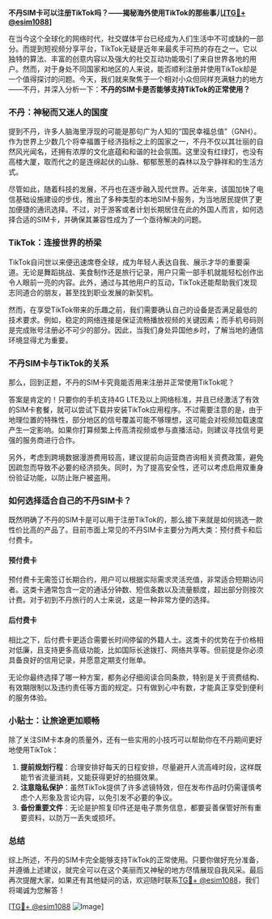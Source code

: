 **不丹SIM卡可以注册TikTok吗？——揭秘海外使用TikTok的那些事儿[[TG💪+ @esim1088](https://t.me/s/esim1088)]**

在当今这个全球化的网络时代，社交媒体平台已经成为人们生活中不可或缺的一部分。而提到短视频分享平台，TikTok无疑是近年来最炙手可热的存在之一。它以独特的算法、丰富的创意内容以及强大的社交互动功能吸引了来自世界各地的用户。然而，对于身处不同国家和地区的人来说，能否顺利注册并使用TikTok却是一个值得探讨的问题。今天，我们就来聚焦于一个相对小众但同样充满魅力的地方——不丹，并深入分析一下：**不丹的SIM卡是否能够支持TikTok的正常使用？**

### 不丹：神秘而又迷人的国度

提到不丹，许多人脑海里浮现的可能是那句广为人知的“国民幸福总值”（GNH）。作为世界上少数几个将幸福置于经济指标之上的国家之一，不丹不仅以其壮丽的自然风光闻名，还拥有浓厚的文化底蕴和和谐的社会氛围。这里没有红绿灯，也没有高楼大厦，取而代之的是连绵起伏的山脉、郁郁葱葱的森林以及宁静祥和的生活方式。

尽管如此，随着科技的发展，不丹也在逐步融入现代世界。近年来，该国加快了电信基础设施建设的步伐，推出了多种类型的本地SIM卡服务，为当地居民提供了更加便捷的通讯选择。不过，对于游客或者计划长期居住在此的外国人而言，如何选择合适的SIM卡，并确保其兼容性成为了一个亟待解决的问题。

### TikTok：连接世界的桥梁

TikTok自问世以来便迅速席卷全球，成为年轻人表达自我、展示才华的重要渠道。无论是舞蹈挑战、美食制作还是旅行记录，用户只需一部手机就能轻松创作出令人眼前一亮的内容。此外，通过与其他用户的互动，TikTok还能帮助我们发现志同道合的朋友，甚至找到职业发展的新契机。

然而，在享受TikTok带来的乐趣之前，我们需要确认自己的设备是否满足最低的技术要求。例如，稳定的网络连接是保证流畅播放视频的关键因素；而手机号码则是完成账号注册必不可少的部分。因此，当我们身处异国他乡时，了解当地的通信环境显得尤为重要。

### 不丹SIM卡与TikTok的关系

那么，回到正题，不丹的SIM卡究竟能否用来注册并正常使用TikTok呢？

答案是肯定的！只要你的手机支持4G LTE及以上网络标准，并且已经激活了有效的SIM卡套餐，就可以尝试下载并安装TikTok应用程序。不过需要注意的是，由于地理位置的特殊性，部分地区的信号覆盖可能不够理想，这可能会对视频加载速度产生一定影响。如果你打算频繁上传高清视频或参与直播活动，则建议寻找信号更强的服务商进行合作。

另外，考虑到跨境数据漫游费用较高，建议提前向运营商咨询相关资费政策，避免因疏忽而导致不必要的经济损失。同时，为了提高安全性，还可以考虑启用双重身份验证功能，以防止账户被盗用。

### 如何选择适合自己的不丹SIM卡？

既然明确了不丹的SIM卡是可以用于注册TikTok的，那么接下来就是如何挑选一款性价比高的产品了。目前市面上常见的不丹SIM卡主要分为两大类：预付费卡和后付费卡。

#### 预付费卡
预付费卡无需签订长期合约，用户可以根据实际需求灵活充值，非常适合短期访问者。这类卡通常包含一定的通话分钟数、短信条数以及流量额度，超出部分则按次计费。对于初到不丹旅行的人士来说，这是一种非常方便的选择。

#### 后付费卡
相比之下，后付费卡更适合需要长时间停留的外籍人士。这类卡的优势在于价格相对低廉，且支持更多高级功能，比如国际长途拨打、网络共享等。但前提是你必须具备良好的信用记录，并愿意定期支付账单。

无论你最终选择了哪一种方案，都务必仔细阅读合同条款，特别是关于资费结构、有效期限制以及违约责任等方面的规定。只有做到心中有数，才能真正享受到便利的服务体验。

### 小贴士：让旅途更加顺畅

除了关注SIM卡本身的质量外，还有一些实用的小技巧可以帮助你在不丹期间更好地使用TikTok：

1. **提前规划行程**：合理安排好每天的日程安排，尽量避开人流高峰时段，这样既能节省流量消耗，又能获得更好的拍摄效果。
2. **注意隐私保护**：虽然TikTok提供了许多滤镜特效，但在发布作品时仍需谨慎考虑个人形象及言论内容，以免引发不必要的争议。
3. **备份重要文件**：无论是护照复印件还是电子票务信息，都要妥善保管好所有重要资料，以防万一丢失或损坏。

### 总结

综上所述，不丹的SIM卡完全能够支持TikTok的正常使用。只要你做好充分准备，并遵循上述建议，就完全可以在这个美丽而又神秘的地方尽情展现自我风采。最后再次提醒大家，如果还有其他疑问的话，欢迎随时联系[TG💪+ @esim1088](https://t.me/s/esim1088)，我们将竭诚为您解答！

[[TG💪+ @esim1088](https://t.me/s/esim1088) ![Image](https://i.postimg.cc/4NQfJmqS/Snipaste-2025-05-13-00-14-12.png)]